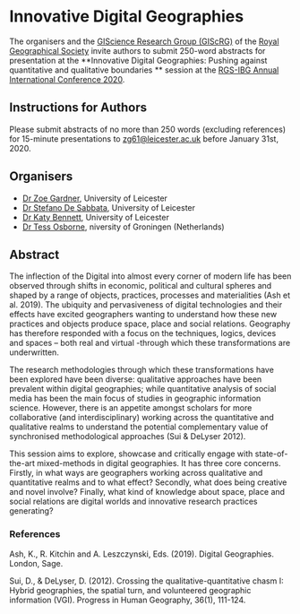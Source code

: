 # Innovative Digital Geographies 

The organisers and the [GIScience Research Group (GIScRG)](https://quantile.info/giscrg/) of the [Royal Geographical Society](https://www.rgs.org/) invite authors to submit 250-word abstracts for presentation at the **Innovative Digital Geographies: Pushing against quantitative and qualitative boundaries ** session at the [RGS-IBG Annual International Conference 2020](https://www.rgs.org/research/annual-international-conference/).


## Instructions for Authors
Please submit abstracts of no more than 250 words (excluding references) for 15-minute presentations to [zg61@leicester.ac.uk](mailto:zg61@leicester.ac.uk?subject=[RGS-IBG%20AIC%202020,%20Innovative%20Digital%20Geographies]%20Abstract%20submission) before January 31st, 2020.


## Organisers

- [Dr Zoe Gardner](https://www2.le.ac.uk/departments/geography/people/dr-zoe-gardner), University of Leicester
- [Dr Stefano De Sabbata](https://stefanodesabbata.com/), University of Leicester
- [Dr Katy Bennett](https://www2.le.ac.uk/departments/geography/people/kjb33), University of Leicester
- [Dr Tess Osborne](https://www.rug.nl/staff/t.osborne/?lang=en), niversity of Groningen (Netherlands)


## Abstract

The inflection of the Digital into almost every corner of modern life has been observed through shifts in economic, political and cultural spheres and shaped by a range of objects, practices, processes and materialities (Ash et al. 2019). The ubiquity and pervasiveness of digital technologies and their effects have excited geographers wanting to understand how these new practices and objects produce space, place and social relations. Geography has therefore responded with a focus on the techniques, logics, devices and spaces – both real and virtual -through which these transformations are underwritten. 

The research methodologies through which these transformations have been explored have been diverse: qualitative approaches have been prevalent within digital geographies; while quantitative analysis of social media has been the main focus of studies in geographic information science. However, there is an appetite amongst scholars for more collaborative (and interdisciplinary) working across the quantitative and qualitative realms to understand the potential complementary value of synchronised methodological approaches (Sui & DeLyser 2012).

This session aims to explore, showcase and critically engage with state-of-the-art mixed-methods in digital geographies.  It has three core concerns.  Firstly, in what ways are geographers working across qualitative and quantitative realms and to what effect?  Secondly, what does being creative and novel involve?  Finally, what kind of knowledge about space, place and social relations are digital worlds and innovative research practices generating? 



### References

Ash, K., R. Kitchin and A. Leszczynski, Eds. (2019). Digital Geographies. London, Sage.

Sui, D., & DeLyser, D. (2012). Crossing the qualitative-quantitative chasm I: Hybrid geographies, the spatial turn, and volunteered geographic information (VGI). Progress in Human Geography, 36(1), 111-124.
